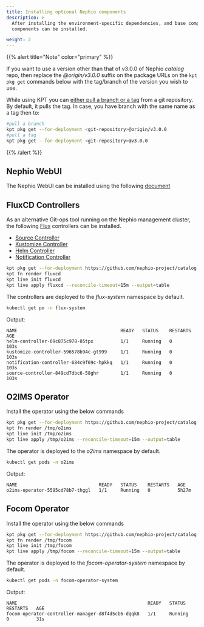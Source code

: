 ```yaml
---
title: Installing optional Nephio components
description: >
  After installing the environment-specific dependencies, and base components, the following optional Nephio 
  components can be installed. 

weight: 2
---
```


{{% alert title="Note" color="primary" %}}

If you want to use a version other than that of v3.0.0 of Nephio *catalog* repo, then replace the *@origin/v3.0.0*
suffix on the package URLs on the `kpt pkg get` commands below with the tag/branch of the version you wish to use.

While using KPT you can [either pull a branch or a tag](https://kpt.dev/book/03-packages/01-getting-a-package) from a
git repository. By default, it pulls the tag. In case, you have branch with the same name as a tag then to:

```bash
#pull a branch 
kpt pkg get --for-deployment <git-repository>@origin/v3.0.0
#pull a tag
kpt pkg get --for-deployment <git-repository>@v3.0.0
```

{{% /alert %}}

## Nephio WebUI

The Nephio WebUI can be installed using the following
[document](/content/en/docs/guides/install-guides/web-ui/_index.md)


## FluxCD Controllers

As an alternative Git-ops tool running on the Nephio management cluster, 
the following [Flux](https://fluxcd.io/flux/) controllers can be installed.
* [Source Controller](https://fluxcd.io/flux/components/source/)
* [Kustomize Controller](https://fluxcd.io/flux/components/kustomize/)
* [Helm Controller](https://fluxcd.io/flux/components/helm/)
* [Notification Controller](https://fluxcd.io/flux/components/notification/)

```bash
kpt pkg get --for-deployment https://github.com/nephio-project/catalog.git/nephio/optional/fluxcd@origin/main
kpt fn render fluxcd
kpt live init fluxcd
kpt live apply fluxcd --reconcile-timeout=15m --output=table
```

The controllers are deployed to the *flux-system* namespace by default.

```bash
kubectl get po -n flux-system
```
Output:
```
NAME                                      READY   STATUS    RESTARTS   AGE
helm-controller-69c875c978-85tpx          1/1     Running   0          103s
kustomize-controller-596578b94c-gt999     1/1     Running   0          103s
notification-controller-684c9f69c-hpkkq   1/1     Running   0          103s
source-controller-849cd7dbc6-58ghr        1/1     Running   0          103s
```

## O2IMS Operator

Install the operator using the below commands
```bash
kpt pkg get --for-deployment https://github.com/nephio-project/catalog.git/nephio/optional/o2ims@origin/main /tmp/o2ims
kpt fn render /tmp/o2ims
kpt live init /tmp/o2ims
kpt live apply /tmp/o2ims --reconcile-timeout=15m --output=table
```

The operator is deployed to the *o2ims* namespace by default.

```bash
kubectl get pods -n o2ims
```
Output:
```
NAME                              READY   STATUS    RESTARTS   AGE
o2ims-operator-5595cd78b7-thggl   1/1     Running   0          5h27m
```

## Focom Operator

Install the operator using the below commands
```bash
kpt pkg get --for-deployment https://github.com/nephio-project/catalog.git/nephio/optional/focom-operator@origin/main /tmp/focom
kpt fn render /tmp/focom
kpt live init /tmp/focom
kpt live apply /tmp/focom --reconcile-timeout=15m --output=table
```

The operator is deployed to the *focom-operator-system* namespace by default.

```bash
kubectl get pods -n focom-operator-system
```
Output:
```
NAME                                                READY   STATUS    RESTARTS   AGE
focom-operator-controller-manager-d8f4d5cb6-dqqk8   1/1     Running   0          31s
```